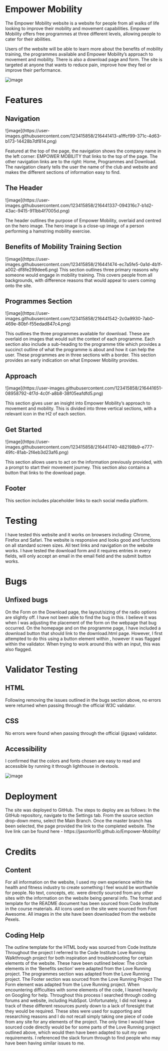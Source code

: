 <h1>Empower Mobility</h1>
The Empower Mobility website is a website for people from all walks of life looking to improve their mobility and movement capabilities. Empower Mobility offers free programmes at three different levels, allowing people to cater for their abilities. 

Users of the website will be able to learn more about the benefits of mobility training, the programmes available and Empower Mobility’s approach to movement and mobility. There is also a download page and form. The site is targeted at anyone that wants to reduce pain, improve how they feel or improve their performance. 

![image](https://user-images.githubusercontent.com/123415858/216439957-4a119010-42cd-427e-a5b7-c618ec7535c8.png)


<h1>Features</h1>
<h2>Navigation</h2>
![image](https://user-images.githubusercontent.com/123415858/216441413-a1ffcf99-371c-4d63-b173-14428b7df814.png)

Featured at the top of the page, the navigation shows the company name in the left corner: EMPOWER MOBILITY that links to the top of the page. 
The other navigation links are to the right: Home, Programmes and Download. 
The navigation clearly tells the user the name of the club and website and makes the different sections of information easy to find. 
<insert screenshot here>
<h2>The Header</h2>
![image](https://user-images.githubusercontent.com/123415858/216441337-094316c7-b1d2-43ac-9415-911bb4f7005d.png)

The header outlines the purpose of Empower Mobility, overlaid and centred on the hero image. 
The hero image is a close-up image of a person performing a hamstring mobility exercise. 
<h2>Benefits of Mobility Training Section</h2>
![image](https://user-images.githubusercontent.com/123415858/216441474-ec7a5fe5-0a1d-4b1f-a002-df8fe299dee6.png)
This section outlines three primary reasons why someone would engage in mobility training. 
This covers people from all backgrounds, with difference reasons that would appeal to users coming onto the site. 
<h2>Programmes Section</h2>
![image](https://user-images.githubusercontent.com/123415858/216441542-2c0a9930-7ab0-469e-80bf-f55edad847c4.png)

This outlines the three programmes available for download. These are overlaid on images that would suit the context of each programme. 
Each section also include a sub-heading to the programme title which provides a succinct outline of what the programme is about and how it can help the user. 
These programmes are in three sections with a border. 
This section provides an early indication on what Empower Mobility provides. 
<h2>Approach</h2>
![image](https://user-images.githubusercontent.com/123415858/216441651-08958792-4f7d-4c0f-a8b8-38f05eafdfd5.png)

This section gives user an insight into Empower Mobility’s approach to movement and mobility. 
This is divided into three vertical sections, with a relevant icon in the H2 of each section. 
<h2>Get Started</h2>
![image](https://user-images.githubusercontent.com/123415858/216441740-482198b9-e777-49fc-81ab-2f4eb3d23af6.png)

This section allows users to act on the information previously provided, with a prompt to start their movement journey. 
This section also contains a button that links to the download page. 
<h2>Footer</h2>
This section includes placeholder links to each social media platform. 
<h1>Testing</h1>
I have tested this website and it works on browsers including: Chrome, Firefox and Safari. 
The website is responsive and looks good and functions on all standard screen sizes. 
All text links and navigation on the website works. 
I have tested the download form and it requires entries in every fields, will only accept an email in the email field and the submit button works. 
<h1>Bugs</h1>
<h2>Unfixed bugs</h2>
On the Form on the Download page, the layout/sizing of the radio options are slightly off. I have not been able to find the bug in this. I believe it was when I was adjusting the placement of the form on the webpage that bug occurred. 
On the homepage and on the programme page, I have included a download button that should link to the download.html page. However, I first attempted to do this using a button element within <a></a>, however it was flagged within the validator. When trying to work around this with an input, this was also flagged. 

<h1>Validator Testing</h1>
<h2>HTML</h2>
Following removing the issues outlined in the bugs section above, no errors were returned when passing through the official W3C validator. 
<h2>CSS</h2>
No errors were found when passing through the official (jigsaw) validator.
<h2>Accessibility </h2>
I confirmed that the colors and fonts chosen are easy to read and accessible by running it through lighthouse in devtools. 

![image](https://user-images.githubusercontent.com/123415858/216441001-0518dd17-f534-4537-9fc1-022f271a51e5.png)


<h1>Deployment</h1>
The site was deployed to GitHub. The steps to deploy are as follows:
In the GitHub repository, navigate to the Settings tab.
From the source section drop-down menu, select the Main Branch. 
Once the master branch has been selected, the page provided the link to the completed website. 
The live link can be found here - https://jasonlon10.github.io/Empower-Mobility/

<h1>Credits</h1>
<h2>Content</h2>
For all information on the website, I used my own experience within the health and fitness industry to create something I feel would be worthwhile for people. 
No text, concepts, etc. were directly sourced from any other sites with the information on the website being general info. 
The format and template for the README document has been sourced from Code Institute in the course materials. 
All icons used on the site were sourced from Font Awesome. 
All images in the site have been downloaded from the website Pexels. 

<h2>Coding Help</h2>
The outline template for the HTML body was sourced from Code Institute
Throughout the project I referred to the Code Institute Love Running Walkthrough project for both inspiration and troubleshooting for certain elements of the website. 
These have been outlined below:
The circle elements in the ‘Benefits section’ were adapted from the Love Running project. 
The programmes section was adapted from the Love Running project. 
The Footer section was sourced from the Love Running Project
The Form element was adapted from the Love Running project. 
When encountering difficulties with some elements of the code, I leaned heavily on Googling for help. Throughout this process I searched through coding forums and website, including HubSpot. 
Unfortunately, I did not keep a track of these different resources purely down to a lack of foresight that they would be required. These sites were used for supporting and researching reasons and I do not recall simply taking one piece of code from any site for any elements of the project. 
The only time I would have sourced code directly would be for some parts of the Love Running project outlined above, which would then have been adapted to suit my own requirements. 
I referenced the slack forum through to find people who may have been having similar issues to me. 
